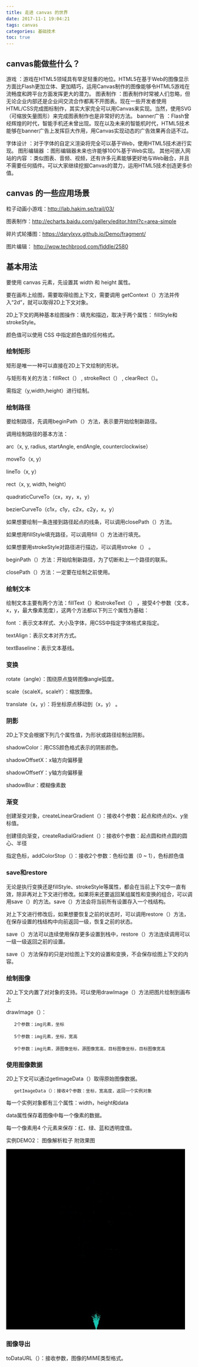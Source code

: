 ```yaml
---
title: 走进 canvas 的世界
date: 2017-11-1 19:04:21
tags: canvas
categories: 基础技术
toc: true
---
```


## canvas能做些什么？
游戏 ：游戏在HTML5领域具有举足轻重的地位。HTML5在基于Web的图像显示方面比Flash更加立体、更加精巧，运用Canvas制作的图像能够令HTML5游戏在流畅度和跨平台方面发挥更大的潜力。
图表制作 ：图表制作时常被人们忽略，但无论企业内部还是企业间交流合作都离不开图表。现在一些开发者使用HTML/CSS完成图标制作，其实大家完全可以用Canvas来实现。当然，使用SVG（可缩放矢量图形）来完成图表制作也是非常好的方法。
banner广告 ：Flash曾经辉煌的时代，智能手机还未曾出现。现在以及未来的智能机时代，HTML5技术能够在banner广告上发挥巨大作用，用Canvas实现动态的广告效果再合适不过。
<!-- more -->
字体设计 ：对于字体的自定义渲染将完全可以基于Web，使用HTML5技术进行实现。
图形编辑器 ：图形编辑器未来也许能够100%基于Web实现。
其他可嵌入网站的内容 ：类似图表、音频、视频，还有许多元素能够更好地与Web融合，并且不需要任何插件。可以大家继续挖掘Canvas的潜力，运用HTML5技术创造更多价值。


## canvas 的一些应用场景
粒子动画小游戏：http://lab.hakim.se/trail/03/

图表制作：http://echarts.baidu.com/gallery/editor.html?c=area-simple

碎片式轮播图：https://darylxyx.github.io/Demo/fragment/

图片编辑： http://wow.techbrood.com/fiddle/2580

 

## 基本用法
要使用 canvas 元素，先设置其 width 和 height 属性。

要在画布上绘图，需要取得绘图上下文，需要调用 getContext（）方法并传入“2d”，就可以取得2D上下文对象。

2D上下文的两种基本绘图操作：填充和描边，取决于两个属性： fillStyle和strokeStyle。

颜色值可以使用 CSS 中指定颜色值的任何格式。

 

### 绘制矩形
矩形是唯一一种可以直接在2D上下文绘制的形状。

与矩形有关的方法：fillRect（） , strokeRect（） , clearRect（）。                          

需指定（y,width,height）进行绘制。

 

### 绘制路径
要绘制路径，先调用beginPath（）方法，表示要开始绘制新路径。

调用绘制路径的基本方法：

arc（x, y, radius, startAngle, endAngle, counterclockwise）

moveTo（x, y）

lineTo（x, y）

rect（x, y, width, height）

quadraticCurveTo（cx，xy，x，y）

bezierCurveTo（c1x，c1y，c2x，c2y，x，y）

如果想要绘制一条连接到路径起点的线条，可以调用closePath（）方法。

如果想用fillStyle填充路径，可以调用fill（）方法进行填充。

如果想要用strokeStyle对路径进行描边，可以调用stroke（） 。

beginPath（）方法：开始绘制新路径，为了切断和上一个路径的联系。

closePath（）方法：一定要在绘制之前使用。

 

### 绘制文本
绘制文本主要有两个方法：fillText（）和strokeText（） ，接受4个参数（文本，x，y，最大像素宽度），这两个方法都以下列三个属性为基础：

font ：表示文本样式、大小及字体，用CSS中指定字体格式来指定。

textAlign：表示文本对齐方式。

textBaseline：表示文本基线。

 

### 变换
rotate（angle）：围绕原点旋转图像angle弧度。

scale（scaleX，scaleY）：缩放图像。

translate（x，y）：将坐标原点移动到（x，y） 。

 

### 阴影
2D上下文会根据下列几个属性值，为形状或路径绘制出阴影。

shadowColor：用CSS颜色格式表示的阴影颜色。

shadowOffsetX：x轴方向偏移量

shadowOffsetY：y轴方向偏移量

shadowBlur：模糊像素数

 

### 渐变
创建渐变对象，createLinearGradient（）：接收4个参数：起点和终点的x、y坐标值。

创建径向渐变，createRadialGradient（）：接收6个参数：起点圆和终点圆的圆心、半径

指定色标，addColorStop（）：接收2个参数：色标位置（0 ~ 1），色标颜色值

 

### save和restore
无论是执行变换还是fillStyle、strokeStyle等属性，都会在当前上下文中一直有效，除非再对上下文进行修改。如果将来还要返回某组属性和变换的组合，可以调用save（）的方法。save（）方法会将当前所有设置存入一个栈结构。

对上下文进行修改后，如果想要恢复之前的状态时，可以调用restore（）方法，在保存设置的栈结构中向前返回一级，恢复之前的状态。

save（）方法可以连续使用保存更多设置到栈中，restore（）方法连续调用可以一级一级返回之前的设置。

save（）方法保存的只是对绘图上下文的设置和变换，不会保存绘图上下文的内容。

 

### 绘制图像
2D上下文内置了对对象的支持。可以使用drawImage（）方法把图片绘制到画布上

drawImage（）：

       2个参数：img元素，坐标
    
       5个参数：img元素，坐标，宽高
    
       9个参数：img元素，源图像坐标，源图像宽高，目标图像坐标，目标图像宽高

 



### 使用图像数据
2D上下文可以通过getImageData（）取得原始图像数据。

       getImageData（）：接收4个参数：坐标，宽高度，返回一个实例对象

每一个实例对象都有三个属性：width，height和data

data属性保存着图像中每一个像素的数据。

每一个像素用4 个元素来保存：红、绿、蓝和透明度值。

实例DEMO2： 图像解析粒子
附效果图
	
![canvas.gif](/assets/img/images/canvas.gif)



### 图像导出
toDataURL（）：接收参数，图像的MIME类型格式。
